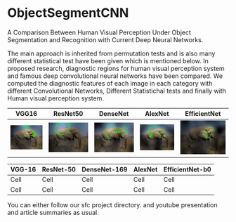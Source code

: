 # ObjectSegmentCNN

A Comparison Between Human Visual Perception Under Object Segmentation and
Recognition with Current Deep Neural Networks.

The main approach is inherited from permutation tests and is also many different statistical test have been given which is mentioned below.
In proposed research, diagnostic regions for human visual perception system and famous deep convolutional neural networks have been compared.
We computed the diagnostic features of each image in each category with different Convolutional Networks, Different Statistichal tests and finally with Human visual perception system.


VGG16                      |  ResNet50                 | DenseNet               |  AlexNet                  |  EfficientNet         |
:-------------------------:|:-------------------------:|:-------------------------:|:-------------------------:|:-------------------------:|
![](images/VGG.jpg)        |![](images/RES.jpg)        |![](images/DNS.jpg)        |![](images/ALX.jpg)        |![](images/EFF.jpg)        |


<!-- HTML Code: Place this code in the document's body (between the 'body' tags) where the table should appear -->
<table style="table-layout: fixed; width: 100%;">
  <thead>
    <tr>
      <th>VGG-16</th>
      <th>ResNet-50</th>
      <th>DenseNet-169</th>
      <th>AlexNet</th>
      <th>EfficientNet-b0</th>
    </tr>
  </thead>
  <tbody>
    <tr>
      <td>Cell</td>
      <td>Cell</td>
      <td>Cell</td>
      <td>Cell</td>
      <td>Cell</td>
    </tr>
    <tr>
      <td>Cell</td>
      <td>Cell</td>
      <td>Cell</td>
      <td>Cell</td>
      <td>Cell</td>
    </tr>
  </tbody>
</table>
<!-- Codes by Quackit.com -->



You can either follow our sfc project directory.
and youtube presentation and article summaries as usual.
